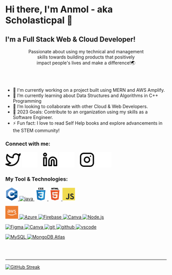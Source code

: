 

<!--
**Scholasticpal/Scholasticpal** is a ✨ _special_ ✨ repository because its `README.md` (this file) appears on your GitHub profile.

Here are some ideas to get you started:

- 🔭 I’m currently working on ...
- 🌱 I’m currently learning ...
- 👯 I’m looking to collaborate on ...
- 🤔 I’m looking for help with ...
- 💬 Ask me about ...
- 📫 How to reach me: ...
- 😄 Pronouns: ...
- ⚡ Fun fact: ...
-->

# Hi there, I'm Anmol - aka Scholasticpal 👋 



## I'm a Full Stack Web & Cloud Developer!

<p align="center"> 
Passionate about using my technical and management <br>
skills towards building products that positively <br>
 impact people's lives and make a difference!🌏 </p>
 
 <br>
 <br>

- 🔭 I'm currently working on a project built using MERN and AWS Amplify.
- 🌱 I’m currently learning about Data Structures and Algorithms in C++ Programming
- 👯 I’m looking to collaborate with other Cloud & Web Developers.
- 🥅 2023 Goals: Contribute to an organization using my skills as a Software Engineer.
- ⚡ Fun fact: I love to read Self Help books and explore advancements in the STEM community!

### Connect with me:


[![website](./img/twitter-light.svg)](https://twitter.com/AnmolGa46309921#gh-light-mode-only)
[![website](./img/twitter-dark.svg)](https://twitter.com/AnmolGa46309921#gh-dark-mode-only)
&nbsp;&nbsp;
[![website](./img/linkedin-light.svg)](https://www.linkedin.com/in/anmol-garg-790516203/#gh-light-mode-only)
[![website](./img/linkedin-dark.svg)](https://www.linkedin.com/in/anmol-garg-790516203/#gh-dark-mode-only )
&nbsp;&nbsp;
[![website](./img/instagram-light.svg)](https://www.instagram.com/anmol_garg2001/#gh-light-mode-only)
[![website](./img/instagram-dark.svg)](https://www.instagram.com/anmol_garg2001/#gh-dark-mode-only)

### My Tool & Technologies:

<p align="left"> 

<a href="https://www.geeksforgeeks.org/c-plus-plus/" target="_blank"> <img src="https://raw.githubusercontent.com/devicons/devicon/master/icons/cplusplus/cplusplus-original.svg" alt="cplusplus" width="40" height="40"/> </a> <a href="https://legacy.reactjs.org/" target="_blank"> <img src="https://cdn.jsdelivr.net/gh/devicons/devicon/icons/react/react-original.svg" alt="java" width="40" height="40"/> </a> <a href="https://www.w3schools.com/css/" target="_blank"> <img src="https://raw.githubusercontent.com/devicons/devicon/master/icons/css3/css3-original-wordmark.svg" alt="css3" width="40" height="40"/> </a> <a href="https://developer.mozilla.org/en-US/docs/Web/HTML" target="_blank"> <img src="https://raw.githubusercontent.com/devicons/devicon/master/icons/html5/html5-original-wordmark.svg" alt="html5" width="40" height="40"/> </a> <a href="https://developer.mozilla.org/en-US/docs/Web/JavaScript" target="_blank"> <img src="https://raw.githubusercontent.com/devicons/devicon/master/icons/javascript/javascript-original.svg" alt="javascript" width="40" height="40"/> </a>

<a href="https://aws.amazon.com/?nc2=h_lg" target="_blank"> <img src="https://github.com/Scholasticpal/Scholasticpal/blob/main/img/aws-svg.svg" alt="AWS" width="40" height="40"/> </a> <a href="https://azure.microsoft.com/en-in" target="_blank"> <img src="https://cdn.jsdelivr.net/gh/devicons/devicon/icons/azure/azure-original.svg" alt="Azure" width="40" height="40"/> </a> <a href="https://firebase.google.com/" target="_blank"> <img src="https://cdn.jsdelivr.net/gh/devicons/devicon/icons/firebase/firebase-plain-wordmark.svg" alt="Firebase" width="40" height="40"/> </a> <a href="https://www.canva.com/en_gb/" target="_blank"> <img src="https://cdn.jsdelivr.net/gh/devicons/devicon/icons/canva/canva-original.svg" alt="Canva" width="40" height="40"/> </a> <a href="https://nodejs.org/en/docs" target="_blank"> <img src="https://cdn.jsdelivr.net/gh/devicons/devicon/icons/nodejs/nodejs-original.svg" alt="Node.js" width="40" height="40"/> </a>

<a href="[https://git-scm.com/](https://www.figma.com/)" target="_blank"> <img src="https://upload.wikimedia.org/wikipedia/commons/3/33/Figma-logo.svg" alt="Figma" width="40" height="40" /> </a>  <a href="https://www.canva.com/en_gb/" target="_blank"> <img src="https://cdn.jsdelivr.net/gh/devicons/devicon/icons/canva/canva-original.svg" alt="Canva" width="40" height="40"/> </a> <a href="https://git-scm.com/" target="_blank"> <img src="https://cdn.jsdelivr.net/gh/devicons/devicon/icons/git/git-original.svg" alt="git" width="40" height="40" /> </a><a href="https://github.com/about" target="_blank"> <img src="https://user-images.githubusercontent.com/3369400/139447912-e0f43f33-6d9f-45f8-be46-2df5bbc91289.png" alt="github" width="40" height="40"/> </a> <a href="https://code.visualstudio.com/" target="_blank"> <img src="https://cdn.jsdelivr.net/gh/devicons/devicon/icons/vscode/vscode-original.svg" alt="vscode" width="40" height="40"/> </a>
 

<a href="https://dev.mysql.com/doc/" target="_blank"> <img src="https://cdn.jsdelivr.net/gh/devicons/devicon/icons/mysql/mysql-plain.svg" alt="MySQL" width="40" height="40"/> </a> <a href="https://www.mongodb.com/atlas/database" target="_blank"> <img src="https://cdn.jsdelivr.net/gh/devicons/devicon/icons/mongodb/mongodb-plain-wordmark.svg" alt="MongoDB Atlas" width="40" height="40"/> </a>

<br />
<br />

---




 [![GitHub Streak](http://github-readme-streak-stats.herokuapp.com?user=Scholasticpal&theme=tokyonight_duo&fire=D825DD)](https://git.io/streak-stats)
